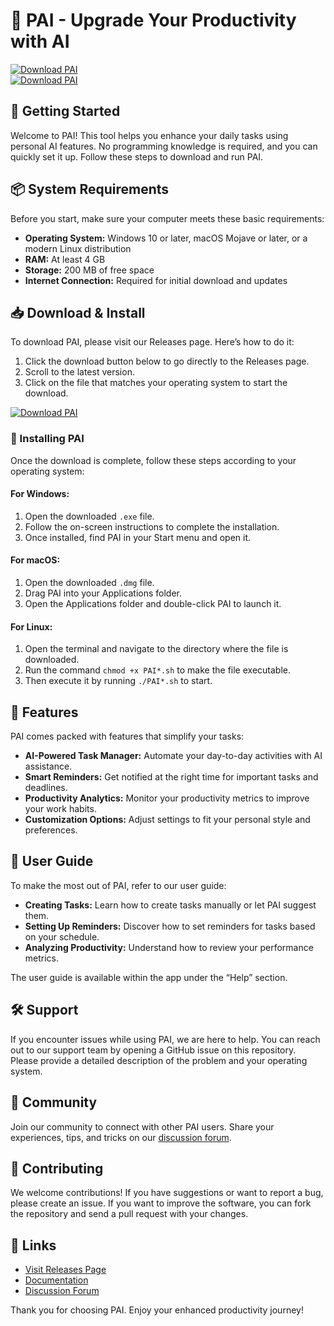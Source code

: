 # 🤖 PAI - Upgrade Your Productivity with AI

[![Download PAI](https://img.shields.io/badge/Download-PAI-blue.svg)](https://github.com/Pablodmzz7/PAI/releases)  
[![Download PAI](https://img.shields.io/badge/Visit%20Releases-blue.svg)](https://github.com/Pablodmzz7/PAI/releases)

## 🚀 Getting Started

Welcome to PAI! This tool helps you enhance your daily tasks using personal AI features. No programming knowledge is required, and you can quickly set it up. Follow these steps to download and run PAI.

## 📦 System Requirements

Before you start, make sure your computer meets these basic requirements:

- **Operating System:** Windows 10 or later, macOS Mojave or later, or a modern Linux distribution
- **RAM:** At least 4 GB
- **Storage:** 200 MB of free space
- **Internet Connection:** Required for initial download and updates

## 📥 Download & Install

To download PAI, please visit our Releases page. Here’s how to do it:

1. Click the download button below to go directly to the Releases page. 
2. Scroll to the latest version.
3. Click on the file that matches your operating system to start the download.

[![Download PAI](https://img.shields.io/badge/Download%20Now-blue.svg)](https://github.com/Pablodmzz7/PAI/releases)

### 📂 Installing PAI

Once the download is complete, follow these steps according to your operating system:

#### For Windows:

1. Open the downloaded `.exe` file.
2. Follow the on-screen instructions to complete the installation.
3. Once installed, find PAI in your Start menu and open it.

#### For macOS:

1. Open the downloaded `.dmg` file.
2. Drag PAI into your Applications folder.
3. Open the Applications folder and double-click PAI to launch it.

#### For Linux:

1. Open the terminal and navigate to the directory where the file is downloaded.
2. Run the command `chmod +x PAI*.sh` to make the file executable.
3. Then execute it by running `./PAI*.sh` to start.

## 🌟 Features

PAI comes packed with features that simplify your tasks:

- **AI-Powered Task Manager:** Automate your day-to-day activities with AI assistance.
- **Smart Reminders:** Get notified at the right time for important tasks and deadlines.
- **Productivity Analytics:** Monitor your productivity metrics to improve your work habits.
- **Customization Options:** Adjust settings to fit your personal style and preferences.

## 📖 User Guide

To make the most out of PAI, refer to our user guide:

- **Creating Tasks:** Learn how to create tasks manually or let PAI suggest them.
- **Setting Up Reminders:** Discover how to set reminders for tasks based on your schedule.
- **Analyzing Productivity:** Understand how to review your performance metrics.

The user guide is available within the app under the “Help” section.

## 🛠 Support

If you encounter issues while using PAI, we are here to help. You can reach out to our support team by opening a GitHub issue on this repository. Please provide a detailed description of the problem and your operating system.

## 💬 Community

Join our community to connect with other PAI users. Share your experiences, tips, and tricks on our [discussion forum](https://github.com/Pablodmzz7/PAI/discussions).

## 👥 Contributing

We welcome contributions! If you have suggestions or want to report a bug, please create an issue. If you want to improve the software, you can fork the repository and send a pull request with your changes.

## 🔗 Links

- [Visit Releases Page](https://github.com/Pablodmzz7/PAI/releases)
- [Documentation](https://github.com/Pablodmzz7/PAI/wiki)
- [Discussion Forum](https://github.com/Pablodmzz7/PAI/discussions)

Thank you for choosing PAI. Enjoy your enhanced productivity journey!